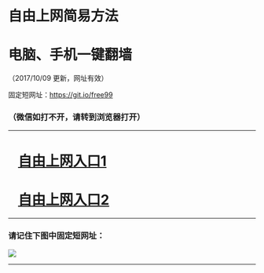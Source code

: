 ﻿# 自由上网简易方法

# 电脑、手机一键翻墙

（2017/10/09 更新，网址有效）

固定短网址：https://git.io/free99

### （微信如打不开，请转到浏览器打开）


***





# &nbsp;&nbsp; <a href="http://ft146852969.fwq-tz-1001.info/fwqtz01.html?t=10090017044 " target="_blank">自由上网入口1</a>
# &nbsp;&nbsp; <a href="http://ft69747063.fwq-tz-1002.info/fwqtz02.html?t=100900128474 " target="_blank">自由上网入口2</a>
***

### 请记住下图中固定短网址：

<img src="https://s3-us-west-2.amazonaws.com/fwq-1001/yjfq-20170905okok.png" /> 


***

